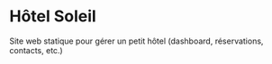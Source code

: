 # Hôtel Soleil

Site web statique pour gérer un petit hôtel (dashboard, réservations, contacts, etc.)
